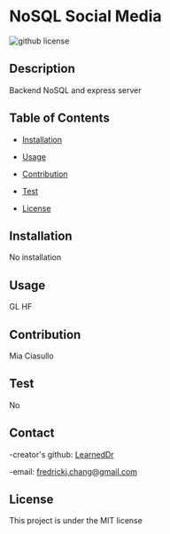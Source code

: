 # NoSQL Social Media

 ![github license](https://img.shields.io/badge/license-MIT-blue.svg)
## Description
Backend NoSQL and express server
## Table of Contents
* [Installation](#installation)
* [Usage](#usage)
* [Contribution](#contribution)
* [Test](#test)

 * [License](#license)
    
    

## Installation
No installation

## Usage
GL HF

## Contribution
Mia Ciasullo

## Test
No

## Contact
  -creator's github: [LearnedDr](https://github.comLearnedDr)

  -email: [fredrickj.chang@gmail.com](mailto:fredrickj.chang@gmail.com)


## License
This project is under the MIT license
    
